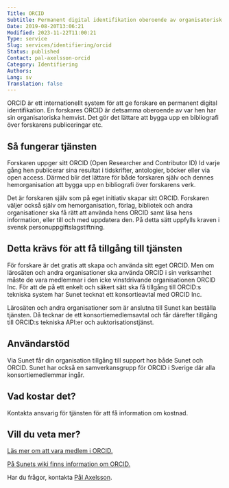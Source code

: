 ```yaml
---
Title: ORCID
Subtitle: Permanent digital identifikation oberoende av organisatorisk hemvist.
Date: 2019-08-20T13:06:21
Modified: 2023-11-22T11:00:21
Type: service
Slug: services/identifiering/orcid
Status: published
Contact: pal-axelsson-orcid
Category: Identifiering
Authors: 
Lang: sv
Translation: false
---
```


ORCID är ett internationellt system för att ge forskare en permanent digital identifikation. En forskares ORCID är detsamma oberoende av var hen har sin organisatoriska hemvist. Det gör det lättare att bygga upp en bibliografi över forskarens publiceringar etc.

## Så fungerar tjänsten

Forskaren uppger sitt ORCID (Open Researcher and Contributor ID) Id varje gång hen publicerar sina resultat i tidskrifter, antologier, böcker eller via open access. Därmed blir det lättare för både forskaren själv och dennes hemorganisation att bygga upp en bibliografi över forskarens verk.

Det är forskaren själv som på eget initiativ skapar sitt ORCID. Forskaren väljer också själv om hemorganisation, förlag, bibliotek och andra organisationer ska få rätt att använda hens ORCID samt läsa hens information, eller till och med uppdatera den. På detta sätt uppfylls kraven i svensk personuppgiftslagstiftning.

## Detta krävs för att få tillgång till tjänsten

För forskare är det gratis att skapa och använda sitt eget ORCID. Men om lärosäten och andra organisationer ska använda ORCID i sin verksamhet måste de vara medlemmar i den icke vinstdrivande organisationen ORCID Inc. För att de på ett enkelt och säkert sätt ska få tillgång till ORCID:s tekniska system har Sunet tecknat ett konsortieavtal med ORCID Inc.

Lärosäten och andra organisationer som är anslutna till Sunet kan beställa tjänsten. Då tecknar de ett konsortiemedlemsavtal och får därefter tillgång till ORCID:s tekniska API:er och auktorisationstjänst.

## Användarstöd

Via Sunet får din organisation tillgång till support hos både Sunet och ORCID. Sunet har också en samverkansgrupp för ORCID i Sverige där alla konsortiemedlemmar ingår.

## Vad kostar det?

Kontakta ansvarig för tjänsten för att få information om kostnad.

## Vill du veta mer?

[Läs mer om att vara medlem i ORCID.](https://members.orcid.org/)

[På Sunets wiki finns information om ORCID.](https://wiki.sunet.se/display/ORCID)

Har du frågor, kontakta [Pål Axelsson](mailto:pax@sunet.se).

 

